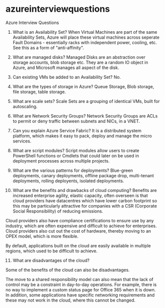# azureinterviewquestions
Azure Interview Questions


1. What is an Availability Set?
When Virtual Machines are part of the same Availability Sets, Azure will place these virtual machines across seperate Fault Domains - essentially racks with independent power, cooling, etc. See this as a form of "anti-affinity".

2. What are managed disks?
Managed Disks are an abstraction over storage accounts, blob storage etc. They are a random IO object in Azure, and Microsoft manages all aspect of the disk.

3. Can existing VMs be added to an Availability Set?
No.

4. What are the types of storage in Azure?
Queue Storage, Blob storage, file storage, table storage.

5. What are scale sets?
Scale Sets are a grouping of identical VMs, built for autoscaling.

6. What are Network Security Groups?
Network Security Groups are ACLs to permit or deny traffic between subnets and NICs, in a VNET. 

7. Can you explain Azure Service Fabric?
It is a distributed system platform, which makes it easy to pack, deploy and manage the micro services.

8. What are script modules?
Script modules allow users to create PowerShell functions or Cmdlets that could later on be used in deployment processes across multiple projects.

9. What are the various patterns for deployments?
Blue-green deployments, canary deployments, offline package drop, multi-tenant deployments, rolling deployents, isolated deployments.

10. What are the benefits and drawbacks of cloud computing?
Benefits are increased enterprise agility, elastic capacity, often overseen is that cloud providers have datacentres which have lower carbon footprint so this may be particularly attractive for companies with a CSR (Corporate Social Responsibility) of reducing emissions. 

Cloud providers also have compliance certifications to ensure use by any industry, which are often expensive and difficult to achieve for enterprises. Cloud providers also cut out the cost of hardware, thereby moving to an OPEX model, which is more flexible. 

By default, applications built on the cloud are easily available in multiple regions, which used to be difficult to achieve.

11. What are disadvantages of the cloud?

Some of the  benefits of the cloud can also be disadvantages.

The move to a shared responsibility model can also mean that the lack of control may be a constraint in day-to-day operations. For example, there is no way to implement a custom status page for Office 365 when it is down. In addition, some applications have specific networking requirements and these may not work in the cloud, where this cannot be changed.

